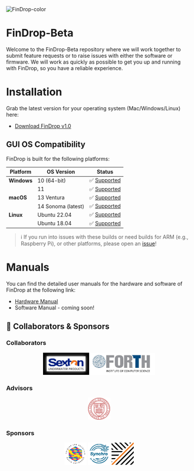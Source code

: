 
<img width="1290" alt="FinDrop-color" src="https://github.com/user-attachments/assets/838d4e5a-5bd8-4624-b030-77314e98a219" />

# FinDrop-Beta
Welcome to the FinDrop-Beta repository where we will work together to submit feature requests or to raise issues with either the software or firmware. We will work as quickly as possible to get you up and running with FinDrop, so you have a reliable experience. 

# Installation

Grab the latest version for your operating system (Mac/Windows/Linux) here:  
- [Download FinDrop v1.0](https://github.com/FishEye-Collaborative/FinDrop-Beta/releases/tag/v1.0.2)

## GUI OS Compatibility 

FinDrop is built for the following platforms:

| Platform       | OS Version            | Status       | 
|----------------|------------------------|--------------|
| **Windows**    | 10 (64-bit)           | ✅ [Supported](https://github.com/FishEye-Collaborative/FinDrop-Beta/releases/download/v1.0.1/FinDrop-windows-latest.zip) | 
|                | 11                    | ✅ [Supported](https://github.com/FishEye-Collaborative/FinDrop-Beta/releases/download/v1.0.1/FinDrop-windows-latest.zip) |
| **macOS**      | 13 Ventura            | ✅ [Supported](https://github.com/FishEye-Collaborative/FinDrop-Beta/releases/download/v1.0.1/FinDrop-macos-13.zip) |
|                | 14 Sonoma (latest)    | ✅ [Supported](https://github.com/FishEye-Collaborative/FinDrop-Beta/releases/download/v1.0.1/FinDrop-macos-13.zip) | 
| **Linux**      | Ubuntu 22.04          | ✅ [Supported](https://github.com/FishEye-Collaborative/FinDrop-Beta/releases/download/v1.0.1/FinDrop-ubuntu-latest.zip) | 
|                | Ubuntu 18.04          | ✅ [Supported](https://github.com/FishEye-Collaborative/FinDrop-Beta/releases/download/v1.0.1/FinDrop-ubuntu-18.04.zip) |  

> ℹ️ If you run into issues with these builds or need builds for ARM (e.g., Raspberry Pi), or other platforms, please open an [issue](https://github.com/FishEye-Collaborative/FinDrop-Beta/issues)! 

# Manuals
You can find the detailed user manuals for the hardware and software of FinDrop at the following link:

- [Hardware Manual](https://github.com/FishEye-Collaborative/FinDrop-Beta/blob/main/User%20Manual-%20FinDrop%20TRL6.pdf)
- Software Manual - coming soon!

## 🤝 Collaborators & Sponsors

### Collaborators
<p align="center">
  <img src="assets/logos/sextonco.png" alt="Sexton Co" height="60"/>
  <img src="assets/logos/forthics.png" alt="FORTH-ICS" height="60"/>
</p>

### Advisors
<p align="center">
  <img src="assets/logos/cornell.png" alt="Cornell" height="60"/>
</p>

### Sponsors
<p align="center">
  <img src="assets/logos/curacaoseaaquarium.png" alt="Curacao Sea Aquarium" height="60"/>
  <img src="assets/logos/synchro.png" alt="Synchro" height="60"/>
  <img src="assets/logos/wildlabs2.png" alt="WildLabs" height="60"/>
</p>

